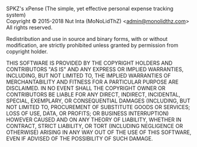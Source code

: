 SPKZ's xPense (The simple, yet effective personal expense tracking system)  
Copyright © 2015-2018 Nut Inta (MoNoLidThZ) \<admin@monolidthz.com\> All rights reserved.

Redistribution and use in source and binary forms, with or without modification,
are strictly prohibited unless granted by permission from copyright holder.

THIS SOFTWARE IS PROVIDED BY THE COPYRIGHT HOLDERS AND CONTRIBUTORS "AS IS" AND
ANY EXPRESS OR IMPLIED WARRANTIES, INCLUDING, BUT NOT LIMITED TO, THE IMPLIED
WARRANTIES OF MERCHANTABILITY AND FITNESS FOR A PARTICULAR PURPOSE ARE
DISCLAIMED. IN NO EVENT SHALL THE COPYRIGHT OWNER OR CONTRIBUTORS BE LIABLE FOR
ANY DIRECT, INDIRECT, INCIDENTAL, SPECIAL, EXEMPLARY, OR CONSEQUENTIAL DAMAGES
(INCLUDING, BUT NOT LIMITED TO, PROCUREMENT OF SUBSTITUTE GOODS OR SERVICES;
LOSS OF USE, DATA, OR PROFITS; OR BUSINESS INTERRUPTION) HOWEVER CAUSED AND ON
ANY THEORY OF LIABILITY, WHETHER IN CONTRACT, STRICT LIABILITY, OR TORT
(INCLUDING NEGLIGENCE OR OTHERWISE) ARISING IN ANY WAY OUT OF THE USE OF THIS
SOFTWARE, EVEN IF ADVISED OF THE POSSIBILITY OF SUCH DAMAGE.
